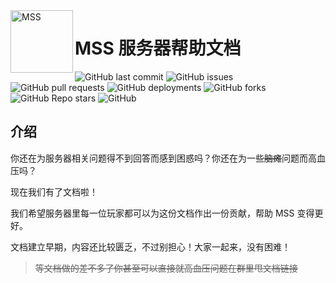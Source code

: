 <img width="100" align="left" alt="MSS" src="https://cdn.cakeskin.tk/images/2022/08/mss.png">

# MSS 服务器帮助文档

![GitHub last commit](https://img.shields.io/github/last-commit/Big-Cake-jpg/mss-docs?style=flat-square) ![GitHub issues](https://img.shields.io/github/issues/Big-Cake-jpg/mss-docs?style=flat-square) ![GitHub pull requests](https://img.shields.io/github/issues-pr/Big-Cake-jpg/mss-docs?style=flat-square) ![GitHub deployments](https://img.shields.io/github/deployments/Big-Cake-jpg/mss-docs/Production?label=Production&style=flat-square) ![GitHub forks](https://img.shields.io/github/forks/Big-Cake-jpg/mss-docs?style=flat-square) ![GitHub Repo stars](https://img.shields.io/github/stars/Big-Cake-jpg/mss-docs?style=flat-square) ![GitHub](https://img.shields.io/github/license/Big-Cake-jpg/mss-docs?style=flat-square)

## 介绍

你还在为服务器相关问题得不到回答而感到困惑吗？你还在为一些~~脑瘫~~问题而高血压吗？

现在我们有了文档啦！

我们希望服务器里每一位玩家都可以为这份文档作出一份贡献，帮助 MSS 变得更好。

文档建立早期，内容还比较匮乏，不过别担心！大家一起来，没有困难！

> ~~等文档做的差不多了你甚至可以直接就高血压问题在群里甩文档链接~~